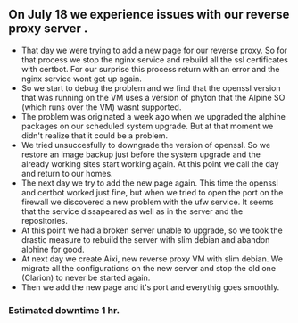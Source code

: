 ## On July 18 we experience issues with our reverse proxy server .
* That day we were trying to add a new page for our reverse proxy. So for that process we stop the nginx service and rebuild all the ssl certificates with certbot.
For our surprise this process return with an error and the nginx service wont get up again.
* So we start to debug the problem and we find that the openssl version that was running on the VM uses a version of phyton that the Alpine SO (which runs over the VM) wasnt supported.
* The problem was originated a week ago when we upgraded the alphine packages on our scheduled system upgrade. But at that moment we didn't realize that it could be a problem.
* We tried unsuccesfully to downgrade the version of openssl.  So we restore an image backup just before the system upgrade and the already working sites start working again. At this point we call the day and return to our homes.
* The next day we try to add the new page again. This time the openssl and certbot worked just fine, but when we tried to open the port on the firewall we discovered a new problem with the ufw service. It seems that the service dissapeared as well as in the server and the repositories. 
* At this point we had a broken server unable to upgrade, so we took the drastic measure to rebuild the server with slim debian and abandon alphine for good. 
* At next day we create Aixi, new reverse proxy VM with slim debian. We migrate all the configurations on the new server and stop the old one (Clarion) to never be started again.
* Then we add the new page and it's port and everythig goes smoothly.
### Estimated downtime 1 hr.
